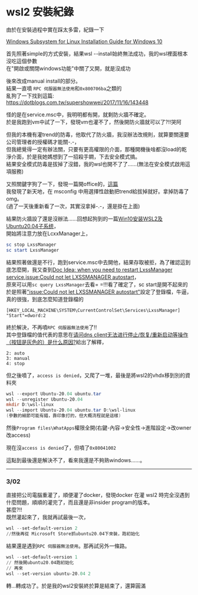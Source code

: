 # wsl2 安裝紀錄

由於在安裝過程中實在踩太多雷，紀錄一下


[Windows Subsystem for Linux Installation Guide for Windows 10](https://docs.microsoft.com/zh-tw/windows/wsl/install-win10)

首先照著simple的方式安裝，結果wsl --install始終無法成功，我的wsl裡面根本沒吃這個參數  
在"開啟或關閉windows功能"中關了又開，就是沒成功  


後來改成manual install的部分。  
結果一直噴 `RPC 伺服器無法使用`和`0x800706ba`之類的  
亂狗了一下找到這篇:  
https://dotblogs.com.tw/supershowwei/2017/11/16/143448

怪的是在service.msc中，我明明都有開，就剩防火牆不確定。  
於是我跑到vm中試了一下，發現vm也灌不了，然後開防火牆就可以了?!!哭阿  

但我的本機有灌trend的防毒，他取代了防火牆，我沒辦法改規則，就算要關還要公司管理者的授權碼才能關-.-，  
但我總覺得一定有辦法關，只要有更高權限的介面，那種開機後啥都沒load的乾淨介面，於是我她媽想到了一招殺手鐧，下去安全模式搞。  
結果安全模式防毒是拔掉了沒錯，我的wsl也開不了了......(無法在安全模式啟用這項服務)  

又照關鍵字狗了一下，發現一篇開office的，[這篇](https://docs.microsoft.com/zh-tw/office/troubleshoot/office-suite-issues/office-not-start-safe-mode-windows)  
我發現了新天地，在 msconfig 中用選擇性啟動把trend給拔掉就好。拿掉防毒了omg。  
(過了一天後重新看了一次，其實沒拿掉-.-，還是掛在上面)

結果防火牆設了還是沒辦法......回想起狗到的一篇[Win10安装WSL2及Ubuntu20.04子系统](https://blog.mjyai.com/2020/06/01/win10-wsl2-ubuntu/)，  
開始將注意力放在LcxxManager上，

```powershell
sc stop LxssManager
sc start LxssManager
```
結果照著做還是不行，跑到service.msc中去開他，結果存取被拒，為了確認這到底怎麼開，我又查到[Doc Idea: when you need to restart LxssManager service](https://github.com/microsoft/WSL/issues/634),[issue:Could not let LXSSMANAGER autostart](https://github.com/Microsoft/WSL/issues/3585)，  
原來可以用`sc query LxssManager`去看= =!!!看了確定了，sc start是開不起來的  
於是照著["issue:Could not let LXSSMANAGER autostart"](https://github.com/Microsoft/WSL/issues/3585)設定了登錄檔，牛逼，真的很強，到底怎麼知道登錄檔的  

```
[HKEY_LOCAL_MACHINE\SYSTEM\CurrentControlSet\Services\LxssManager]
"Start"=dword:2
```
終於解決，不再噴`RPC 伺服器無法使用`了!!  
其中登錄檔的值代表的意思在[请问dns client无法进行停止/恢复/重新启动等操作（按钮是灰色的）是什么原因?](https://www.zhihu.com/question/264016881)給出了解釋，  

```
2: auto
3: manual
4: stop
```

但之後噴了，`access is denied`，又爬了一堆，最後是將wsl2的vhdx移到別的資料夾

```powershell
wsl --export Ubuntu-20.04 ubuntu.tar
wsl --unregister Ubuntu-20.04
mkdir D:\wsl-linux
wsl --import Ubuntu-20.04 ubuntu.tar D:\wsl-linux
(參數的細節可能有錯，靠印象打的，但大概流程就是這樣)
```

然後`Program files\WhatApps`權限全開(右鍵-內容->安全性->進階設定->改owner改access)

現在沒`access is denied`了，但噴了`0x80041002`  

這點到最後還是解決不了，看來我還是不夠熟windows......。

----------------------
### 3/02
直接把公司電腦重灌了，順便灌了docker，發現docker 在灌 wsl2 時完全沒遇到什麼問題，順順的灌完了，而且還是非insider program的版本。  
甚麼?!!  
既然灌起來了，我就再試最後一次，
```powershell
wsl --set-default-version 2
//然後再從 Microsoft Store抓ubuntu20.04下來裝，跑初始化
```
結果還是遇到`RPC 伺服器無法使用`。那再試另外一條路。
```powershell
wsl --set-default-version 1
// 然後開ubuntu20.04跑初始化
// 再來 
wsl --set-version ubuntu-20.04 2
```
轉...轉成功了。於是我的wsl2安裝終於算是結束了，還算圓滿
